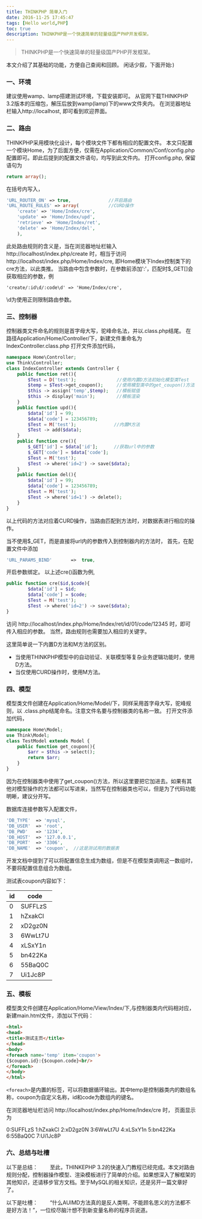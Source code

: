 ```yaml
---
title: THINKPHP 简单入门
date: 2016-11-25 17:45:47
tags: [Hello world,PHP]
toc: true
description: THINKPHP是一个快速简单的轻量级国产PHP开发框架。
---
```


>THINKPHP是一个快速简单的轻量级国产PHP开发框架。

本文介绍了其基础的功能，方便自己查阅和回顾。
闲话少叙，下面开始:)

### 一、环境
建议使用wamp、lamp搭建测试环境，下载安装即可。
从官网下载THINKPHP 3.2版本的压缩包，解压后放到wamp(lamp)下的www文件夹内。
在浏览器地址栏输入http://localhost, 即可看到欢迎界面。

### 二、路由
THINKPHP采用模块化设计，每个模块文件下都有相应的配置文件。
本文只配置一个模块Home，为了后面方便，仅需在Application/Common/Conf/config.php
配置即可。即此后提到的配置文件语句，均写到此文件内。
打开config.php, 保留语句为

```php
return array();
```
在括号内写入，

```php
'URL_ROUTER_ON' => true,              //开启路由
'URL_ROUTE_RULES' => array(           //CURD操作
    'create' => 'Home/Index/cre',
    'update' => 'Home/Index/upd',
    'retrieve' => 'Home/Index/ret',
    'delete' => 'Home/Index/del',
    ),                               
```
此处路由规则的含义是，当在浏览器地址栏输入
http://localhost/index.php/create 
时，相当于访问
http://localhost/index.php/Home/Index/cre,
即Home模块下Index控制类下的cre方法，以此类推。
当路由中包含参数时，在参数前添加':'，匹配时$_GET[]会获取相应的参数，例

```
'create/:id\d/:code\d' => 'Home/Index/cre',
```
\d为使用正则限制路由参数。

### 三、控制器
控制器类文件命名的规则是首字母大写，驼峰命名法，并以.class.php结尾。
在路径Application/Home/Controller/下，新建文件重命名为IndexController.class.php
打开文件添加代码，

```php
namespace Home\Controller;
use Think\Controller;
class IndexController extends Controller {
    public function ret(){
        $Test = D('test');               //使用内置D方法初始化模型类Test
        $temp = $Test->get_coupon();     //使用模型类中的get_coupon()方法
        $this -> assign('temp',$temp);   //模板赋值
        $this -> display('main');        //模板渲染
    }
    public function upd(){
        $data['id'] = 99;
        $data['code'] = 123456789;
        $Test = M('test');              //内置M方法
        $Test -> add($data);
    }
    public function cre(){
        $_GET['id'] = $data['id'];      //获取url中的参数
        $_GET['code'] = $data['code'];
        $Test = M('test');
        $Test -> where('id=2') -> save($data);
    }
    public function del(){
        $data['id'] = 99;
        $data['code'] = 123456789;
        $Test = M('test');
        $Test -> where('id=1') -> delete();
    }
}
```
以上代码的方法对应着CURD操作，当路由匹配到方法时，对数据表进行相应的操作。

当不使用$_GET，而是直接将url内的参数传入到控制器内的方法时，
首先，在配置文件中添加

```php
'URL_PARAMS_BIND'       =>  true,
```
开启参数绑定。
以上述cre()函数为例,

```php
public function cre($id,$code){
        $data['id'] = $id;
        $data['code'] = $code;
        $Test = M('test');
        $Test -> where('id=2') -> save($data);
}
```
访问 http://localhost/index.php/Home/Index/ret/id/01/code/12345 时，即可传入相应的参数。
当然，路由规则也需要加入相应的关键字。

这里简单说一下内置D方法和M方法的区别。

* 当使用THINKPHP模型中的自动验证、关联模型等复杂业务逻辑功能时，使用D方法。
* 当仅使用CURD操作时，使用M方法。

### 四、模型
模型类文件创建在Application/Home/Model/下，同样采用首字母大写，驼峰规则，以
.class.php结尾命名。注意文件名要与控制器类的名称一致。
打开文件添加代码，

```php
namespace Home\Model;
use Think\Model;
class TestModel extends Model {
    public function get_coupon(){
        $arr = $this -> select();
        return $arr;
    }
}
```
因为在控制器类中使用了get_coupon()方法，所以这里要把它加进去。如果有其他对模型操作的方法都可以写进来，当然写在控制器类也可以，但是为了代码功能明晰，建议分开写。

数据库连接参数写入配置文件，

```php
'DB_TYPE'  => 'mysql',
'DB_USER'  => 'root',
'DB_PWD'   => '1234',
'DB_HOST'  => '127.0.0.1',
'DB_PORT'  => '3306',
'DB_NAME'  => 'coupon',  //这是测试用的数据表
```
开发文档中提到了可以将配置信息生成为数组，但是不在模型类调用这一数组时，不要将配置信息组合为数组。

测试表coupon内容如下：

id  |code     
----|------
0   |SUFFLzS
1   |hZxakCl
2   |xD2gz0N
3   |6WwLt7U
4   |xLSxY1n
5   |bn422Ka
6   |55BaQ0C
7   |Ui1Jc8P

### 五、模板
模型类文件创建在Application/Home/View/Index/下,与控制器类内代码相对应，新建main.html文件，添加以下代码：

```html
<html>
<head>
<title>测试主页</title>
</head>
<body>
<foreach name='temp' item='coupon'>
{$coupon.id}:{$coupon.code}<br/>
</foreach>
</body>
</html>
```

`<foreach>`是内置的标签，可以将数据循环输出。其中temp是控制器类内的数组名称，coupon为自定义名称，id和code为数组内的键名。

在浏览器地址栏访问 http://localhost/index.php/Home/Index/cre 时，
页面显示为

0:SUFFLzS
1:hZxakCl
2:xD2gz0N
3:6WwLt7U
4:xLSxY1n
5:bn422Ka
6:55BaQ0C
7:Ui1Jc8P

### 六、总结与吐槽
以下是总结：
　　至此，THINKEPHP 3.2的快速入门教程已经完成。本文对路由规则分配，控制器操作模型、渲染模板进行了简单的介绍。如果想深入了解框架的其他知识，还请移步官方文档。至于MySQL的相关知识，还是另开一篇文章好了。

以下是吐槽：
　　“什么AUIMD方法真的是反人类啊，不能顾名思义的方法都不是好方法！”，一位绞尽脑汁想不到新变量名称的程序员说道。